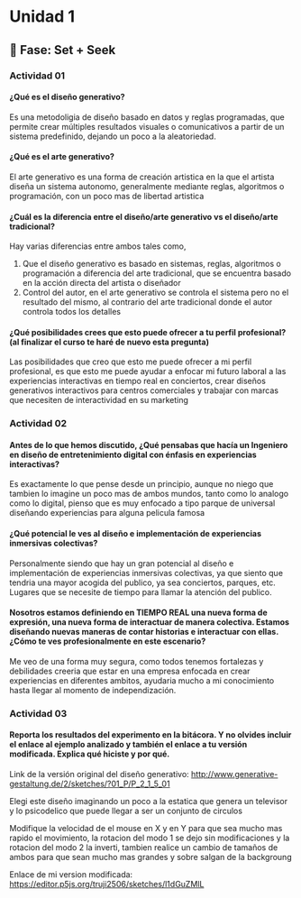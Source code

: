 # Unidad 1

## 🔎 Fase: Set + Seek

### Actividad 01

#### ¿Qué es el diseño generativo?
Es una metodoligia de diseño basado en datos y reglas programadas, que permite crear múltiples resultados visuales o comunicativos a partir de un sistema predefinido, dejando un poco a la aleatoriedad.

#### ¿Qué es el arte generativo?
El arte generativo es una forma de creación artistica en la que el artista diseña un sistema autonomo, generalmente mediante reglas, algoritmos o programación, con un poco mas de libertad artistica 

#### ¿Cuál es la diferencia entre el diseño/arte generativo vs el diseño/arte tradicional?
Hay varias diferencias entre ambos tales como, 
1. Que el diseño generativo es basado en sistemas, reglas, algoritmos o programación a diferencia del arte tradicional, que se encuentra basado en la acción directa del artista o diseñador
2. Control del autor, en el arte generativo se controla el sistema pero no el resultado del mismo, al contrario del arte tradicional donde el autor controla todos los detalles

#### ¿Qué posibilidades crees que esto puede ofrecer a tu perfil profesional? (al finalizar el curso te haré de nuevo esta pregunta)
Las posibilidades que creo que esto me puede ofrecer a mi perfil profesional, es que esto me puede ayudar a enfocar mi futuro laboral a las experiencias interactivas en tiempo real en conciertos, crear diseños generativos interactivos para centros comerciales y trabajar con marcas que necesiten de interactividad en su marketing 

### Actividad 02

#### Antes de lo que hemos discutido, ¿Qué pensabas que hacía un Ingeniero en diseño de entretenimiento digital con énfasis en experiencias interactivas?
Es exactamente lo que pense desde un principio, aunque no niego que tambien lo imagine un poco mas de ambos mundos, tanto como lo analogo como lo digital, pienso que es muy enfocado a tipo parque de universal diseñando experiencias para alguna pelicula famosa 

#### ¿Qué potencial le ves al diseño e implementación de experiencias inmersivas colectivas?
Personalmente siendo que hay un gran potencial al diseño e implementación de experiencias inmersivas colectivas, ya que siento que tendria una mayor acogida del publico, ya sea conciertos, parques, etc. Lugares que se necesite de tiempo para llamar la atención del publico.

#### Nosotros estamos definiendo en TIEMPO REAL una nueva forma de expresión, una nueva forma de interactuar de manera colectiva. Estamos diseñando nuevas maneras de contar historias e interactuar con ellas. ¿Cómo te ves profesionalmente en este escenario?
Me veo de una forma muy segura, como todos tenemos fortalezas y debilidades creeria que estar en una empresa enfocada en crear experiencias en diferentes ambitos, ayudaria mucho a mi conocimiento hasta llegar al momento de independización.

### Actividad 03

#### Reporta los resultados del experimento en la bitácora. Y no olvides incluir el enlace al ejemplo analizado y también el enlace a tu versión modificada. Explica qué hiciste y por qué.

Link de la versión original del diseño generativo:
http://www.generative-gestaltung.de/2/sketches/?01_P/P_2_1_5_01

Elegi este diseño imaginando un poco a la estatica que genera un televisor y lo psicodelico que puede llegar a ser un conjunto de circulos

Modifique la velocidad de el mouse en X y en Y para que sea mucho mas rapido el movimiento, la rotacion del modo 1 se dejo sin modificaciones y la rotacion del modo 2 la inverti, tambien realice un cambio de tamaños de ambos para que sean mucho mas grandes y sobre salgan de la backgroung

Enlace de mi version modificada:
https://editor.p5js.org/truji2506/sketches/l1dGuZMlL



